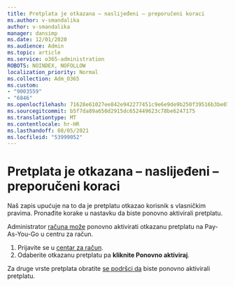 ```yaml
---
title: Pretplata je otkazana – naslijeđeni – preporučeni koraci
ms.author: v-smandalika
author: v-smandalika
manager: dansimp
ms.date: 12/01/2020
ms.audience: Admin
ms.topic: article
ms.service: o365-administration
ROBOTS: NOINDEX, NOFOLLOW
localization_priority: Normal
ms.collection: Adm_O365
ms.custom:
- "9003559"
- "6846"
ms.openlocfilehash: 71628e61027ee842e942277451c9e6e9de9b250f39516b3be076a2ee61fb68c3
ms.sourcegitcommit: b5f7da89a650d2915dc652449623c78be6247175
ms.translationtype: MT
ms.contentlocale: hr-HR
ms.lasthandoff: 08/05/2021
ms.locfileid: "53999052"
---
```

# <a name="subscription-cancelled---legacy---recommended-steps"></a>Pretplata je otkazana – naslijeđeni – preporučeni koraci

Naš zapis upućuje na to da je pretplatu otkazao korisnik s vlasničkim pravima. Pronađite korake u nastavku da biste ponovno aktivirali pretplatu.

Administrator [računa može](https://docs.microsoft.com/azure/cost-management-billing/manage/billing-subscription-transfer?WT.mc_id=Portal-Microsoft_Azure_Support#whoisaa) ponovno aktivirati otkazanu pretplatu na Pay-As-You-Go u centru za račun.

1. Prijavite se u [centar za račun](https://account.azure.com/Subscriptions).
2. Odaberite otkazanu pretplatu pa **kliknite Ponovno aktiviraj**.

Za druge vrste pretplata obratite [se podršci da](https://ms.portal.azure.com/#blade/Microsoft_Azure_Support/HelpAndSupportBlade/overview) biste ponovno aktivirali pretplatu.

